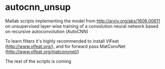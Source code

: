 # autocnn_unsup
Matlab scripts implementing the model from http://arxiv.org/abs/1606.00611 on unsupervised layer-wise training of a convolution neural network based on recursive autoconvolution (AutoCNN)

To learn filters it's highly recommended to install VlFeat (http://www.vlfeat.org/), and for forward pass MatConvNet (http://www.vlfeat.org/matconvnet/)

The rest of the scripts is coming

